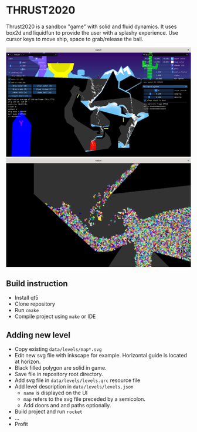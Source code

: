 # THRUST2020

Thrust2020 is a sandbox "game" with solid and fluid dynamics.
It uses box2d and liquidfun to provide the user with a splashy experience.
Use cursor keys to move ship, space to grab/release the ball.

![](rocket_screenshot_zoom_out.png)
![](rocket_screenshot_zoom_in.png)

## Build instruction

* Install qt5
* Clone repository
* Run `cmake`
* Compile project using `make` or IDE

## Adding new level

* Copy existing `data/levels/map*.svg`
* Edit new svg file with inkscape for example. Horizontal guide is located at horizon.
* Black filled polygon are solid in game.
* Save file in repository root directory.
* Add svg file in `data/levels/levels.qrc` resource file
* Add level description in `data/levels/levels.json`
    * `name` is displayed on the UI
    * `map` refers to the svg file preceded by a semicolon.
    * Add doors and and paths optionally.
* Build project and run `rocket`
* ...
* Profit




